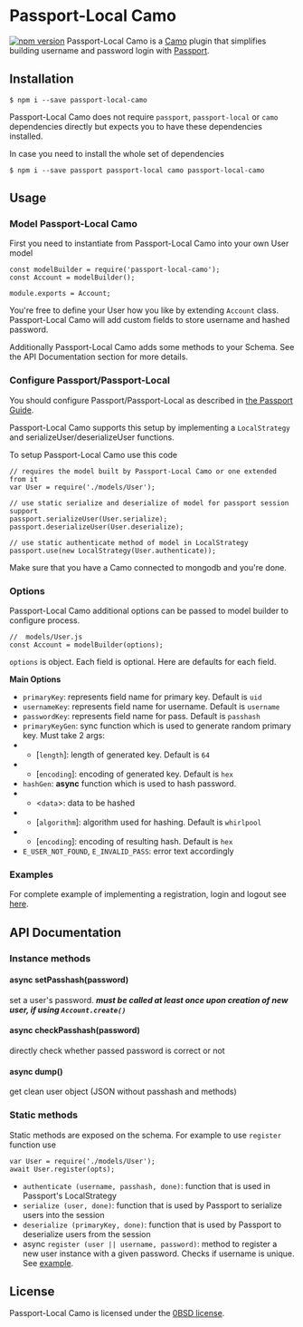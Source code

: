 # Passport-Local Camo
[![npm version](https://badge.fury.io/js/passport-local-camo.svg)](https://badge.fury.io/js/passport-local-camo)
Passport-Local Camo is a [Camo](https://github.com/scottwrobinson/camo) plugin that simplifies building username and password login with [Passport](http://passportjs.org).

## Installation

    $ npm i --save passport-local-camo

Passport-Local Camo does not require `passport`, `passport-local` or `camo` dependencies directly but expects you
to have these dependencies installed.

In case you need to install the whole set of dependencies

    $ npm i --save passport passport-local camo passport-local-camo

## Usage

### Model Passport-Local Camo
First you need to instantiate from Passport-Local Camo into your own User model

    const modelBuilder = require('passport-local-camo');
    const Account = modelBuilder();

    module.exports = Account;

You're free to define your User how you like by extending `Account` class. Passport-Local Camo will add custom fields to store username and hashed password.

Additionally Passport-Local Camo adds some methods to your Schema. See the API Documentation section for more details.

### Configure Passport/Passport-Local
You should configure Passport/Passport-Local as described in [the Passport Guide](http://passportjs.org/guide/configure/).

Passport-Local Camo supports this setup by implementing a `LocalStrategy` and serializeUser/deserializeUser functions.

To setup Passport-Local Camo use this code

    // requires the model built by Passport-Local Camo or one extended from it
    var User = require('./models/User');
    
    // use static serialize and deserialize of model for passport session support
    passport.serializeUser(User.serialize);
    passport.deserializeUser(User.deserialize);

    // use static authenticate method of model in LocalStrategy
    passport.use(new LocalStrategy(User.authenticate));

Make sure that you have a Camo connected to mongodb and you're done.

### Options
Passport-Local Camo additional options can be passed to model builder to configure process.

    //  models/User.js
    const Account = modelBuilder(options);

`options` is object. Each field is optional. Here are defaults for each field.

__Main Options__

* `primaryKey`: represents field name for primary key. Default is `uid`
* `usernameKey`: represents field name for username. Default is `username`
* `passwordKey`: represents field name for pass. Default is `passhash`
* `primaryKeyGen`: sync function which is used to generate random primary key. Must take 2 args:
* * [`length`]: length of generated key. Default is `64`
* * [`encoding`]: encoding of generated key. Default is `hex`
* `hashGen`: **async** function which is used to hash password.
* * <`data`>: data to be hashed
* * [`algorithm`]: algorithm used for hashing. Default is `whirlpool`
* * [`encoding`]: encoding of resulting hash. Default is `hex`
* `E_USER_NOT_FOUND`, `E_INVALID_PASS`: error text accordingly

### Examples
For complete example of implementing a registration, login and logout see [here](https://github.com/perimetral/passport-local-camo/tree/master/example).

## API Documentation
### Instance methods

#### async setPasshash(password) 
set a user's password. ***must be called at least once upon creation of new user, if using `Account.create()`***

#### async checkPasshash(password)
directly check whether passed password is correct or not

#### async dump()
get clean user object (JSON without passhash and methods)

### Static methods
Static methods are exposed on the schema. For example to use `register` function use

    var User = require('./models/User');
    await User.register(opts);

* `authenticate (username, passhash, done)`: function that is used in Passport's LocalStrategy
* `serialize (user, done)`: function that is used by Passport to serialize users into the session
* `deserialize (primaryKey, done)`: function that is used by Passport to deserialize users from the session
* async `register (user || username, password)`: method to register a new user instance with a given password. Checks if username is unique. See [example](https://github.com/perimetral/passport-local-camo/tree/master/example).

## License
Passport-Local Camo is licensed under the [0BSD license](https://opensource.org/licenses/FPL-1.0.0).
